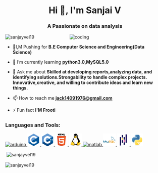 <h1 align="center">Hi 👋, I'm Sanjai V</h1>
<h3 align="center">A Passionate on data analysis</h3>
<img align="right" alt="coding" width="300" src="https://indoanalytica.com/static/images/data-science-5.gif"> 

<p align="left"> <img src="https://komarev.com/ghpvc/?username=sanjayvel19&label=Profile%20views&color=0e75b6&style=flat" alt="sanjayvel19" /> </p>

- 🔭I,M Pushing for **B.E Computer Science and Engineering(Data Science)**

- 🌱 I’m currently learning **python3.0,MySQL5.0**

- 💬 Ask me about **Skilled at developing reports,analyzing data, and identifying solutions.Strongability to handle complex projects. Innovative,creative, and willing to contribute ideas and learn new things.**

- 📫 How to reach me **jack14091976@gmail.com**

- ⚡ Fun fact **I'M Frooti**



<h3 align="left">Languages and Tools:</h3>
<p align="left"> <a href="https://www.arduino.cc/" target="_blank" rel="noreferrer"> <img src="https://cdn.worldvectorlogo.com/logos/arduino-1.svg" alt="arduino" width="40" height="40"/> </a> <a href="https://www.cprogramming.com/" target="_blank" rel="noreferrer"> <img src="https://raw.githubusercontent.com/devicons/devicon/master/icons/c/c-original.svg" alt="c" width="40" height="40"/> </a> <a href="https://www.w3schools.com/cpp/" target="_blank" rel="noreferrer"> <img src="https://raw.githubusercontent.com/devicons/devicon/master/icons/cplusplus/cplusplus-original.svg" alt="cplusplus" width="40" height="40"/> </a> <a href="https://www.w3.org/html/" target="_blank" rel="noreferrer"> <img src="https://raw.githubusercontent.com/devicons/devicon/master/icons/html5/html5-original-wordmark.svg" alt="html5" width="40" height="40"/> </a> <a href="https://www.linux.org/" target="_blank" rel="noreferrer"> <img src="https://raw.githubusercontent.com/devicons/devicon/master/icons/linux/linux-original.svg" alt="linux" width="40" height="40"/> </a> <a href="https://www.mathworks.com/" target="_blank" rel="noreferrer"> <img src="https://upload.wikimedia.org/wikipedia/commons/2/21/Matlab_Logo.png" alt="matlab" width="40" height="40"/> </a> <a href="https://www.mysql.com/" target="_blank" rel="noreferrer"> <img src="https://raw.githubusercontent.com/devicons/devicon/master/icons/mysql/mysql-original-wordmark.svg" alt="mysql" width="40" height="40"/> </a> <a href="https://pandas.pydata.org/" target="_blank" rel="noreferrer"> <img src="https://raw.githubusercontent.com/devicons/devicon/2ae2a900d2f041da66e950e4d48052658d850630/icons/pandas/pandas-original.svg" alt="pandas" width="40" height="40"/> </a> <a href="https://www.python.org" target="_blank" rel="noreferrer"> <img src="https://raw.githubusercontent.com/devicons/devicon/master/icons/python/python-original.svg" alt="python" width="40" height="40"/> </a> </p>

<p>&nbsp;<img align="center" src="https://github-readme-stats.vercel.app/api?username=sanjayvel19&show_icons=true&locale=en" alt="sanjayvel19" /></p>

<p><img align="center" src="https://github-readme-streak-stats.herokuapp.com/?user=sanjayvel19&" alt="sanjayvel19" /></p>
